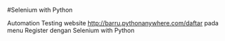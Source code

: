 #Selenium with Python

Automation Testing website http://barru.pythonanywhere.com/daftar pada menu Register dengan Selenium with Python
